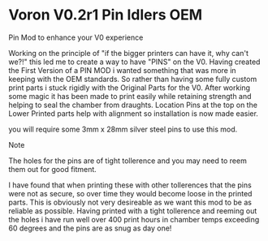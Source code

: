 # Voron V0.2r1 Pin Idlers OEM
 Pin Mod to enhance your V0 experience

Working on the principle of "if the bigger printers can have it, why can't we?!" this led me to create a way to have "PINS" on the V0.
Having created the First Version of a PIN MOD i wanted something that was more in keeping with the OEM standards.
So rather than having some fully custom print parts i stuck rigidly with the Original Parts for the V0. After working some magic it has been made to print easily while retaining strength and helping to seal the chamber from draughts. Location Pins at the top on the Lower Printed parts help with alignment so installation is now made easier.

you will require some 3mm x 28mm silver steel pins to use this mod.

 > [!NOTE]
> The holes for the pins are of tight tollerence and you may need to reem them out for good fitment.

I have found that when printing these with other tollerences that the pins were not as secure, so over time they would become loose in the printed parts. This is obviously not very desireable as we want this mod to be as reliable as possible. Having printed with a tight tollerence and reeming out the holes i have run well over 400 print hours in chamber temps exceeding 60 degrees and the pins are as snug as day one!
